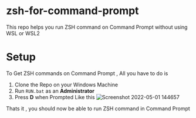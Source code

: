 # zsh-for-command-prompt
This repo helps you run ZSH command on Command Prompt without using WSL or WSL2 

# Setup
To Get ZSH commands on Command Prompt , All you have to do is 
1. Clone the Repo on your Windows Machine
1. Run ``RUN.bat`` as an **Administrator** 
1. Press **D** when Prompted Like this
![Screenshot 2022-05-01 144657](https://user-images.githubusercontent.com/67449931/166139844-c2cd2b19-0f1f-434c-a679-fb54084e4f4d.png)


Thats it , you should now be able to run ZSH command in Command Prompt
